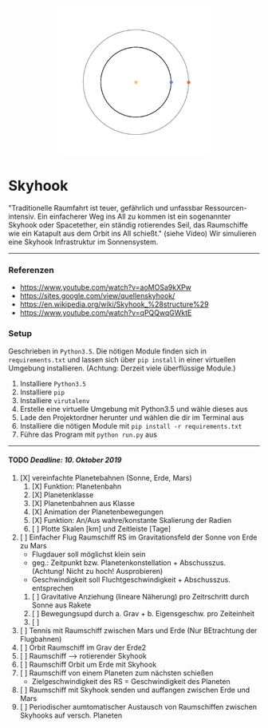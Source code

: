 <div align="center">
<img src="docs/Abb/Abb.1.anim.gif" alt="logo" width="300px" height="300px"></img>
</div>

# Skyhook
    
"Traditionelle Raumfahrt ist teuer, gefährlich und unfassbar Ressourcen-intensiv. Ein einfacherer Weg  ins All zu kommen ist ein sogenannter Skyhook oder Spacetether,  ein ständig rotierendes Seil, das Raumschiffe wie ein Katapult aus dem Orbit ins All schießt." (siehe Video) Wir simulieren eine Skyhook Infrastruktur im Sonnensystem.

---

### Referenzen
+ https://www.youtube.com/watch?v=aoMOSa9kXPw 
+ https://sites.google.com/view/quellenskyhook/
+ https://en.wikipedia.org/wiki/Skyhook_%28structure%29
+ https://www.youtube.com/watch?v=qPQQwqGWktE

### Setup
Geschrieben in `Python3.5`. Die nötigen Module finden sich in `requirements.txt` und lassen sich über `pip install` in einer virtuellen Umgebung installieren. (Achtung: Derzeit viele überflüssige Module.)

1. Installiere `Python3.5`
2. Installiere `pip`
2. Installiere `virutalenv`
3. Erstelle eine virtuelle Umgebung mit Python3.5 und wähle dieses aus
4. Lade den Projektordner herunter und wählen die dir im Terminal aus
5. Installiere die nötigen Module mit `pip install -r requirements.txt` 
6. Führe das Program mit `python run.py` aus

---

#### TODO  *Deadline: 10. Oktober 2019*
1)  [X] vereinfachte Planetebahnen (Sonne, Erde, Mars)
    1)  [X] Funktion: Planetenbahn
    2)  [X] Planetenklasse
    3)  [X] Planetenbahnen aus Klasse
    4)  [X] Animation der Planetenbewegungen
    5)  [X] Funktion: An/Aus wahre/konstante Skalierung der Radien
    6)  [ ] Plotte Skalen [km] und Zeitleiste [Tage]
2)  [ ] Einfacher Flug Raumschiff RS im Gravitationsfeld der Sonne von Erde zu Mars
    + Flugdauer soll möglichst klein sein
    + geg.: Zeitpunkt bzw. Planetenkonstellation + Abschusszus. (Achtung! Nicht zu hoch! Ausprobieren)
    + Geschwindigkeit soll Fluchtgeschwindigkeit + Abschusszus. entsprechen
    1)  [ ] Gravitative Anziehung (lineare Näherung) pro Zeitrschritt durch Sonne aus Rakete
    2)  [ ] Bewegungsupd durch a. Grav + b. Eigensgeschw. pro Zeiteinheit
    3)  [ ]
3)  [ ] Tennis mit Raumschiff zwischen Mars und Erde (Nur BEtrachtung der Flugbahnen)
3)  [ ] Orbit Raumschiff im Grav der Erde2
4)  [ ] Raumschiff --> rotierender Skyhook
5)  [ ] Raumschiff Orbit um Erde mit Skyhook
6)  [ ] Raumschiff von einem Planeten zum nächsten schießen
    + Zielgeschwindigkeit des RS = Geschwindigkeit des Planeten
7)  [ ] Raumschiff mit Skyhook senden und auffangen zwischen Erde und Mars
8)  [ ] Periodischer aumtomatischer Austausch von Raumschiffen zwischen Skyhooks auf versch. Planeten
